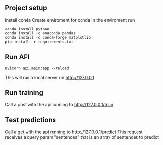 ## Project setup
Install conda
Create enviroment for conda
In the enviroment run
```
conda install python
conda install -c anaconda pandas
conda install -c conda-forge matplotlib
pip install -r requirements.txt
```
## Run API
```
uvicorn api.main:app --reload
```
This will run a local server on http://127.0.0.1
## Run training
Call a post with the api running to http://127.0.0.1/train
## Test predictions
Call a get with the api running to http://127.0.0.1/predict
This request receives a query param "sentences" that is an array of sentences to predict